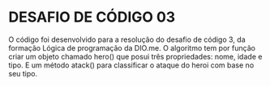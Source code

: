 # DESAFIO DE CÓDIGO 03

O código foi desenvolvido para a resolução do desafio de código 3, da formação Lógica de programação da DIO.me.
O algoritmo tem por função criar um objeto chamado hero() que posui três propriedades: nome, idade e tipo. E um método atack() para classificar o ataque do heroi com base no seu tipo. 
